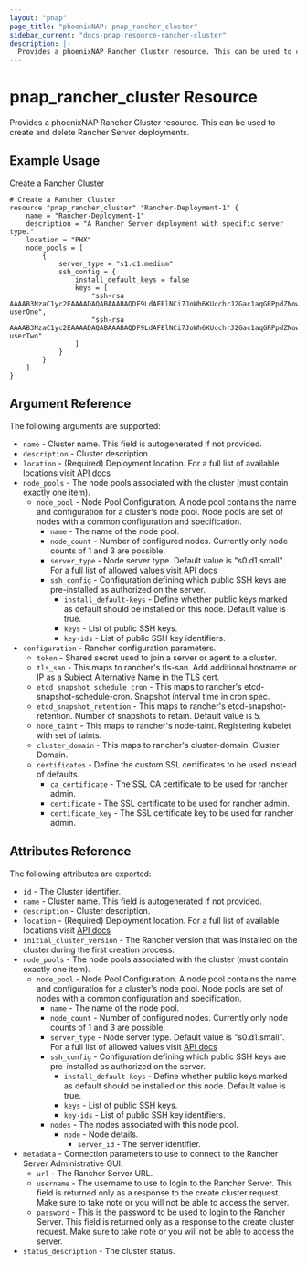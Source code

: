 ```yaml
---
layout: "pnap"
page_title: "phoenixNAP: pnap_rancher_cluster"
sidebar_current: "docs-pnap-resource-rancher-cluster"
description: |-
  Provides a phoenixNAP Rancher Cluster resource. This can be used to create and delete Rancher Server deployments.
---
```


# pnap_rancher_cluster Resource

Provides a phoenixNAP Rancher Cluster resource. This can be used to create and delete Rancher Server deployments.



## Example Usage

Create a Rancher Cluster

```hcl
# Create a Rancher Cluster
resource "pnap_rancher_cluster" "Rancher-Deployment-1" {
    name = "Rancher-Deployment-1"
    description = "A Rancher Server deployment with specific server type."
    location = "PHX"
    node_pools = [
        {
            server_type = "s1.c1.medium"
            ssh_config = {
                install_default_keys = false
                keys = [
                    "ssh-rsa AAAAB3NzaC1yc2EAAAADAQABAAABAQDF9LdAFElNCi7JoWh6KUcchrJ2Gac1aqGRPpdZNowObpRtmiRCecAMb7bUgNAaNfcmwiQi7tos9TlnFgprIcfMWb8MSs3ABYHmBgqEEt3RWYf0fAc9CsIpJdMCUG28TPGTlRXCEUVNKgLMdcseAlJoGp1CgbHWIN65fB3he3kAZcfpPn5mapV0tsl2p+ZyuAGRYdn5dJv2RZDHUZBkOeUobwsij+weHCKAFmKQKtCP7ybgVHaQjAPrj8MGnk1jBbjDt5ws+Be+9JNjQJee9zCKbAOsIo3i+GcUIkrw5jxPU/RTGlWBcemPaKHdciSzGcjWboapzIy49qypQhZe1U75 userOne",
                    "ssh-rsa AAAAB3NzaC1yc2EAAAADAQABAAABAQDF9LdAFElNCi7JoWh6KUcchrJ2Gac1aqGRPpdZNowObpRtmiRCecAMb7bUgNAaNfcmwiQi7tos9TlnFgprIcfMWb8MSs3ABYHmBgqEEt3RWYf0fAc9CsIpJdMCUG28TPGTlRXCEUVNKgLMdcseAlJoGp1CgbHWIN65fB3he3kAZcfpPn5mapV0tsl2p+ZyuAGRYdn5dJv2RZDHUZBkOeUobwsij+weHCKAFmKQKtCP7ybgVHaQjAPrj8MGnk1jBbjDt5ws+Be+9JNjQJee9zCKbAOsIo3i+GcUIkrw5jxPU/RTGlWBcemPaKHdciSzGcjWboapzIy49qypQhZe1U75 userTwo"
                ]
            }
        }        
    ]    
}
```

## Argument Reference

The following arguments are supported:

* `name` - Cluster name. This field is autogenerated if not provided.
* `description` - Cluster description.
* `location` - (Required) Deployment location. For a full list of available locations visit [API docs](https://developers.phoenixnap.com/docs/rancher/1)
* `node_pools` - The node pools associated with the cluster (must contain exactly one item).
    * `node_pool` - Node Pool Configuration. A node pool contains the name and configuration for a cluster's node pool. Node pools are set of nodes with a common configuration and specification.
        * `name` - The name of the node pool.
        * `node_count` - Number of configured nodes. Currently only node counts of 1 and 3 are possible.
        * `server_type` - Node server type. Default value is "s0.d1.small". For a full list of allowed values visit [API docs](https://developers.phoenixnap.com/docs/rancher/1)
        * `ssh_config` - Configuration defining which public SSH keys are pre-installed as authorized on the server.
            * `install_default-keys` - Define whether public keys marked as default should be installed on this node. Default value is true.
            * `keys` - List of public SSH keys.
            * `key-ids` - List of public SSH key identifiers.
* `configuration` - Rancher configuration parameters.
    * `token` - Shared secret used to join a server or agent to a cluster.
    * `tls_san` - This maps to rancher's tls-san. Add additional hostname or IP as a Subject Alternative Name in the TLS cert.
    * `etcd_snapshot_schedule_cron` - This maps to rancher's etcd-snapshot-schedule-cron. Snapshot interval time in cron spec.
    * `etcd_snapshot_retention` - This maps to rancher's etcd-snapshot-retention. Number of snapshots to retain. Default value is 5.
    * `node_taint` - This maps to rancher's node-taint. Registering kubelet with set of taints.
    * `cluster_domain` - This maps to rancher's cluster-domain. Cluster Domain.
    * `certificates` - Define the custom SSL certificates to be used instead of defaults.
        * `ca_certificate` - The SSL CA certificate to be used for rancher admin.
        * `certificate` - The SSL certificate to be used for rancher admin.
        * `certificate_key` - The SSL certificate key to be used for rancher admin.


## Attributes Reference

The following attributes are exported:

* `id` - The Cluster identifier.
* `name` - Cluster name. This field is autogenerated if not provided.
* `description` - Cluster description.
* `location` - (Required) Deployment location. For a full list of available locations visit [API docs](https://developers.phoenixnap.com/docs/rancher/1)
* `initial_cluster_version` - The Rancher version that was installed on the cluster during the first creation process.
* `node_pools` - The node pools associated with the cluster (must contain exactly one item).
    * `node_pool` - Node Pool Configuration. A node pool contains the name and configuration for a cluster's node pool. Node pools are set of nodes with a common configuration and specification.
        * `name` - The name of the node pool.
        * `node_count` - Number of configured nodes. Currently only node counts of 1 and 3 are possible.
        * `server_type` - Node server type. Default value is "s0.d1.small". For a full list of allowed values visit [API docs](https://developers.phoenixnap.com/docs/rancher/1)
        * `ssh_config` - Configuration defining which public SSH keys are pre-installed as authorized on the server.
            * `install_default-keys` - Define whether public keys marked as default should be installed on this node. Default value is true.
            * `keys` - List of public SSH keys.
            * `key-ids` - List of public SSH key identifiers.
        * `nodes` - The nodes associated with this node pool.
            * `node` - Node details.
                * `server_id` - The server identifier.
* `metadata` - Connection parameters to use to connect to the Rancher Server Administrative GUI.
    * `url` - The Rancher Server URL.
    * `username` - The username to use to login to the Rancher Server. This field is returned only as a response to the create cluster request. Make sure to take note or you will not be able to access the server.
    * `password` - This is the password to be used to login to the Rancher Server. This field is returned only as a response to the create cluster request. Make sure to take note or you will not be able to access the server.
* `status_description` - The cluster status.
